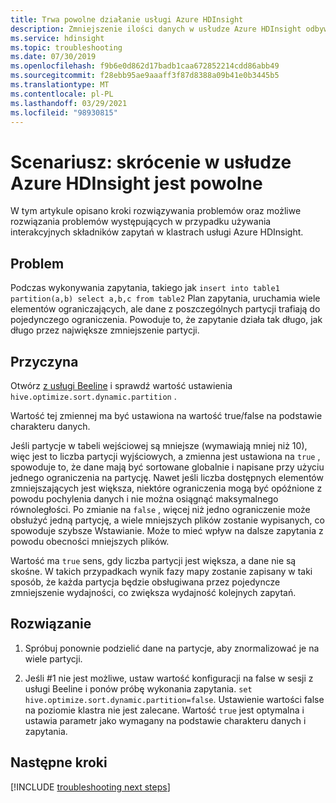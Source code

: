 ```yaml
---
title: Trwa powolne działanie usługi Azure HDInsight
description: Zmniejszenie ilości danych w usłudze Azure HDInsight odbywa się powoli
ms.service: hdinsight
ms.topic: troubleshooting
ms.date: 07/30/2019
ms.openlocfilehash: f9b6e0d862d17badb1caa672852214cdd86abb49
ms.sourcegitcommit: f28ebb95ae9aaaff3f87d8388a09b41e0b3445b5
ms.translationtype: MT
ms.contentlocale: pl-PL
ms.lasthandoff: 03/29/2021
ms.locfileid: "98930815"
---
```

# <a name="scenario-reducer-is-slow-in-azure-hdinsight"></a>Scenariusz: skrócenie w usłudze Azure HDInsight jest powolne

W tym artykule opisano kroki rozwiązywania problemów oraz możliwe rozwiązania problemów występujących w przypadku używania interakcyjnych składników zapytań w klastrach usługi Azure HDInsight.

## <a name="issue"></a>Problem

Podczas wykonywania zapytania, takiego jak `insert into table1 partition(a,b) select a,b,c from table2` Plan zapytania, uruchamia wiele elementów ograniczających, ale dane z poszczególnych partycji trafiają do pojedynczego ograniczenia. Powoduje to, że zapytanie działa tak długo, jak długo przez największe zmniejszenie partycji.

## <a name="cause"></a>Przyczyna

Otwórz [z usługi Beeline](../hadoop/apache-hadoop-use-hive-beeline.md) i sprawdź wartość ustawienia `hive.optimize.sort.dynamic.partition` .

Wartość tej zmiennej ma być ustawiona na wartość true/false na podstawie charakteru danych.

Jeśli partycje w tabeli wejściowej są mniejsze (wymawiają mniej niż 10), więc jest to liczba partycji wyjściowych, a zmienna jest ustawiona na `true` , spowoduje to, że dane mają być sortowane globalnie i napisane przy użyciu jednego ograniczenia na partycję. Nawet jeśli liczba dostępnych elementów zmniejszających jest większa, niektóre ograniczenia mogą być opóźnione z powodu pochylenia danych i nie można osiągnąć maksymalnego równoległości. Po zmianie na `false` , więcej niż jedno ograniczenie może obsłużyć jedną partycję, a wiele mniejszych plików zostanie wypisanych, co spowoduje szybsze Wstawianie. Może to mieć wpływ na dalsze zapytania z powodu obecności mniejszych plików.

Wartość ma `true` sens, gdy liczba partycji jest większa, a dane nie są skośne. W takich przypadkach wynik fazy mapy zostanie zapisany w taki sposób, że każda partycja będzie obsługiwana przez pojedyncze zmniejszenie wydajności, co zwiększa wydajność kolejnych zapytań.

## <a name="resolution"></a>Rozwiązanie

1. Spróbuj ponownie podzielić dane na partycje, aby znormalizować je na wiele partycji.

1. Jeśli #1 nie jest możliwe, ustaw wartość konfiguracji na false w sesji z usługi Beeline i ponów próbę wykonania zapytania. `set hive.optimize.sort.dynamic.partition=false`. Ustawienie wartości false na poziomie klastra nie jest zalecane. Wartość `true` jest optymalna i ustawia parametr jako wymagany na podstawie charakteru danych i zapytania.

## <a name="next-steps"></a>Następne kroki

[!INCLUDE [troubleshooting next steps](../../../includes/hdinsight-troubleshooting-next-steps.md)]